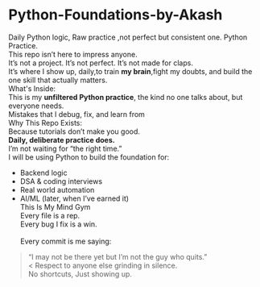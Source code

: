 # Python-Foundations-by-Akash
Daily Python logic, Raw practice ,not perfect but consistent one. 
Python Practice.<br>
This repo isn’t here to impress anyone.<br>
It’s not a project. It’s not perfect. It’s not made for claps.<br>
It’s where I show up, daily,to train **my brain**,fight my doubts, and build the one skill that actually matters.<br>
What's Inside:<br>
This is my **unfiltered Python practice**, the kind no one talks about, but everyone needs.<br>
Mistakes that I debug, fix, and learn from<br>
Why This Repo Exists:<br>
Because tutorials don’t make you good. <br>
**Daily, deliberate practice does.**<br>
I’m not waiting for “the right time.”  <br>
I will be using Python to build the foundation for:<br>
- Backend logic<br>
- DSA & coding interviews<br>
- Real world automation<br>
- AI/ML (later, when I’ve earned it)<br>
This Is My Mind Gym<br>
Every file is a rep.<br>
Every bug I fix is a win.<br>  
Every commit is me saying:<br>
>“I may not be there yet but I’m not the guy who quits.”<br><
Respect to anyone else grinding in silence.<br>No shortcuts, Just showing up.
